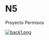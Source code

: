 # N5
Proyecto Permisos


[![back1.png](https://i.postimg.cc/3RX2SNXJ/back1.png)](https://postimg.cc/0MN6r8XL)
